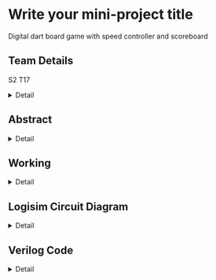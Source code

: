 # Write your mini-project title
Digital dart board game with speed controller and scoreboard
<!-- First Section -->
## Team Details
S2 T17
<details>
  <summary>Detail</summary>

  > Semester: 3rd Sem B. Tech. CSE

  > Section: S1/S2

  > Member-1:Dev Chaudhari , 231CS221 ,devchaudhari.231cs221@nitk.edu.in

  > member-2:Himanshu Bande, 231CS225 ,himanshubande.231cs225@nitk.edu.in

  > Member-3:Aryan         , 231CS213 ,aryan.231cs213@nitk.edu.in
</details>

<!-- Second Section -->
## Abstract
<details>
  <summary>Detail</summary>
 1. Motivation: A dart board game is not only a fun way to pass the time but also serves
as an engaging tool to develop various skills in individuals. The implementation of a Finite
State Machine (FSM)1 in the digital dart game serves as a robust framework to manage the
various states of gameplay efficiently. This game emphasizes precision and timing, making
it an excellent way to enhance focus and hand-eye coordination2. Through this project, we
aim to create a digital version of the classic dart game using innovative digital circuits. By
incorporating features like speed control and a dynamic scoreboard, players can easily track
their scores while experiencing a customizable level of challenge as the game progresses. This
adaptability adds an exciting layer of suspense and engagement to each round!
2. Problem Statement:
• The system must accept input signals that accurately represent dart throws on a virtual
dartboard.
• The dartboard must feature a sufficiently large number of distinct target regions, with
the bullseye being the most challenging to hit.
• Additionally, the game should introduce variations to increase difficulty, ensuring a stim-
ulating experience for players.
• The scoreboard must effectively record game points over a wide range, avoiding overflow
to accommodate prolonged game play .
• The overall objective is to develop a digital dart game that is both entertaining and
capable of accommodating multiple players while providing an intuitive and responsive
game play experience.

3. Features: The dartboard uses the input signal of a dart which is thrown over as a time
varying pointer pointing periodically between 4 target regions which are placed as concentric
circles lit by LEDs to signify the positioning of the pointer there. The scoreboard can record
atleast 20 throws without overflow. The dartboard has a variable speed controller to change
the speed of the pointer’s change in position. The game can be played by three players .
  > 
</details>

<!-- Third Section -->
## Working
<details>
  <summary>Detail</summary>

  > Explain the working of your model with the help of a functional table (compulsory) followed by the flowchart.
</details>

<!-- Fourth Section -->
## Logisim Circuit Diagram
<details>
  <summary>Detail</summary>

  > Update a neat logisim circuit diagram
</details>

<!-- Fifth Section -->
## Verilog Code
<details>
  <summary>Detail</summary>

  > Neatly update the Verilog code in code style only.
</details>



